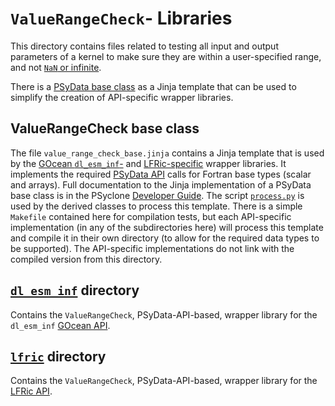 # ``ValueRangeCheck``- Libraries

This directory contains files related to testing all input and output
parameters of a kernel to make sure they are within a user-specified range,
and not [``NaN`` or infinite](
https://psyclone.readthedocs.io/en/latest/user_guide/psy_data.html#psydata-value-range-check).

There is a [PSyData base class](
https://psyclone.readthedocs.io/en/latest/developer_guide/psy_data.html#psydata-base-class)
as a Jinja template that can be used to simplify the creation of API-specific
wrapper libraries.

## ValueRangeCheck base class

The file ``value_range_check_base.jinja`` contains a Jinja template that is used
by the [GOcean ``dl_esm_inf``-](./dl_esm_inf/README.md) and [LFRic-specific](
./lfric/README.md) wrapper libraries. It implements the required [PSyData API](
https://psyclone.readthedocs.io/en/stable/psy_data.html) calls for
Fortran base types (scalar and arrays).
Full documentation to the Jinja implementation of a PSyData base class is
in the PSyclone [Developer Guide](
https://psyclone.readthedocs.io/en/latest/developer_guide/psy_data.html#jinja).
The script [``process.py``](./../README.md#psydata-base-class) is used by the
derived classes to process this template. There is a simple ``Makefile``
contained here for compilation tests, but each API-specific implementation (in
any of the subdirectories here) will process this template and compile it in
their own directory (to allow for the required data types to be supported).
The API-specific implementations do not link with the compiled version from
this directory.

## [``dl_esm_inf``](./dl_esm_inf) directory

Contains the ``ValueRangeCheck``, PSyData-API-based, wrapper library for the
``dl_esm_inf`` [GOcean API](
https://psyclone.readthedocs.io/en/latest/user_guide/gocean1p0.html).

## [``lfric``](./lfric) directory

Contains the ``ValueRangeCheck``, PSyData-API-based, wrapper library for the
[LFRic API](
https://psyclone.readthedocs.io/en/latest/user_guide/lfric.html).

<!--
## Licence

-------------------------------------------------------------------------------

BSD 3-Clause License

Copyright (c) 2024-2025, Science and Technology Facilities Council.
All rights reserved.

Redistribution and use in source and binary forms, with or without
modification, are permitted provided that the following conditions are met:

* Redistributions of source code must retain the above copyright notice, this
  list of conditions and the following disclaimer.

* Redistributions in binary form must reproduce the above copyright notice,
  this list of conditions and the following disclaimer in the documentation
  and/or other materials provided with the distribution.

* Neither the name of the copyright holder nor the names of its
  contributors may be used to endorse or promote products derived from
  this software without specific prior written permission.

THIS SOFTWARE IS PROVIDED BY THE COPYRIGHT HOLDERS AND CONTRIBUTORS
"AS IS" AND ANY EXPRESS OR IMPLIED WARRANTIES, INCLUDING, BUT NOT
LIMITED TO, THE IMPLIED WARRANTIES OF MERCHANTABILITY AND FITNESS
FOR A PARTICULAR PURPOSE ARE DISCLAIMED. IN NO EVENT SHALL THE
COPYRIGHT HOLDER OR CONTRIBUTORS BE LIABLE FOR ANY DIRECT, INDIRECT,
INCIDENTAL, SPECIAL, EXEMPLARY, OR CONSEQUENTIAL DAMAGES (INCLUDING,
BUT NOT LIMITED TO, PROCUREMENT OF SUBSTITUTE GOODS OR SERVICES;
LOSS OF USE, DATA, OR PROFITS; OR BUSINESS INTERRUPTION) HOWEVER
CAUSED AND ON ANY THEORY OF LIABILITY, WHETHER IN CONTRACT, STRICT
LIABILITY, OR TORT (INCLUDING NEGLIGENCE OR OTHERWISE) ARISING IN
ANY WAY OUT OF THE USE OF THIS SOFTWARE, EVEN IF ADVISED OF THE
POSSIBILITY OF SUCH DAMAGE.

-------------------------------------------------------------------------------
Authors: J. Henrichs, Bureau of Meteorology,
-->

